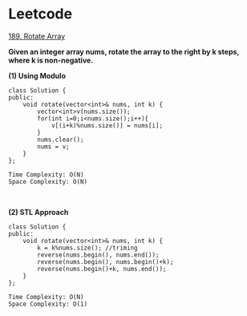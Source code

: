 # Leetcode 
<a href="https://leetcode.com/problems/rotate-array/">189. Rotate Array
</a>

**Given an integer array nums, rotate the array to the right by k steps, where k is non-negative.**

**(1) Using Modulo**
```
class Solution {
public:
    void rotate(vector<int>& nums, int k) {
        vector<int>v(nums.size());
        for(int i=0;i<nums.size();i++){
            v[(i+k)%nums.size()] = nums[i];
        }
        nums.clear();
        nums = v;
    }
};
```

```
Time Complexity: O(N)
Space Complexity: O(N)   
```
</br>

**(2) STL Approach**
```
class Solution {
public:
    void rotate(vector<int>& nums, int k) {
        k = k%nums.size(); //triming 
        reverse(nums.begin(), nums.end());
        reverse(nums.begin(), nums.begin()+k);
        reverse(nums.begin()+k, nums.end());
    }
}; 
``` 
```
Time Complexity: O(N)
Space Complexity: O(1)  
``` 
